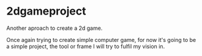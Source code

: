# 2dgameproject
Another aproach to create a 2d game.

Once again trying to create simple computer game, for now it's going to be a simple project, the tool or frame I will try to fulfil my vision in.
